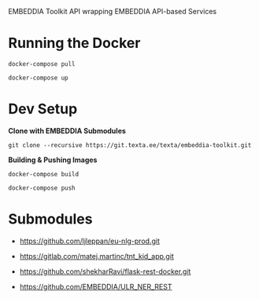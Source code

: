EMBEDDIA Toolkit API wrapping EMBEDDIA API-based Services

# Running the Docker

```
docker-compose pull

docker-compose up
```

# Dev Setup

**Clone with EMBEDDIA Submodules**

```
git clone --recursive https://git.texta.ee/texta/embeddia-toolkit.git
```

**Building & Pushing Images**

```
docker-compose build

docker-compose push
```

# Submodules

* https://github.com/ljleppan/eu-nlg-prod.git
 
* https://gitlab.com/matej.martinc/tnt_kid_app.git

* https://github.com/shekharRavi/flask-rest-docker.git

* https://github.com/EMBEDDIA/ULR_NER_REST